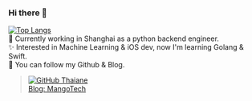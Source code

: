 ### Hi there 👋  
[![Top Langs](https://github-readme-stats.vercel.app/api/top-langs/?username=gloriousknight)](https://github.com/anuraghazra/github-readme-stats)  
🤔 Currently working in Shanghai as a python backend engineer.  
✨ Interested in Machine Learning & iOS dev, now I'm learning Golang & Swift.  
💬 You can follow my Github & Blog.  
> [![GitHub Thaiane](https://img.shields.io/github/followers/gloriousknight?label=follow&style=social)](https://github.com/gloriousknight)  
> [Blog: MangoTech](https://mangoblog.tech)

